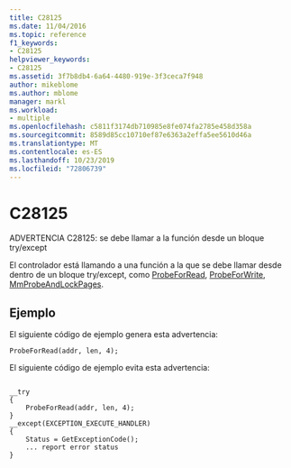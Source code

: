 ```yaml
---
title: C28125
ms.date: 11/04/2016
ms.topic: reference
f1_keywords:
- C28125
helpviewer_keywords:
- C28125
ms.assetid: 3f7b8db4-6a64-4480-919e-3f3ceca7f948
author: mikeblome
ms.author: mblome
manager: markl
ms.workload:
- multiple
ms.openlocfilehash: c5811f3174db710985e8fe074fa2785e458d358a
ms.sourcegitcommit: 8589d85cc10710ef87e6363a2effa5ee5610d46a
ms.translationtype: MT
ms.contentlocale: es-ES
ms.lasthandoff: 10/23/2019
ms.locfileid: "72806739"
---
```

# <a name="c28125"></a>C28125
ADVERTENCIA C28125: se debe llamar a la función desde un bloque try/except

 El controlador está llamando a una función a la que se debe llamar desde dentro de un bloque try/except, como [ProbeForRead](/windows-hardware/drivers/ddi/content/wdm/nf-wdm-probeforread), [ProbeForWrite](/windows-hardware/drivers/ddi/content/wdm/nf-wdm-probeforwrite), [MmProbeAndLockPages](/windows-hardware/drivers/ddi/content/wdm/nf-wdm-mmprobeandlockpages).

## <a name="example"></a>Ejemplo
 El siguiente código de ejemplo genera esta advertencia:

```
ProbeForRead(addr, len, 4);
```

 El siguiente código de ejemplo evita esta advertencia:

```

__try
{
    ProbeForRead(addr, len, 4);
}
__except(EXCEPTION_EXECUTE_HANDLER)
{
    Status = GetExceptionCode();
    ... report error status
}
```
